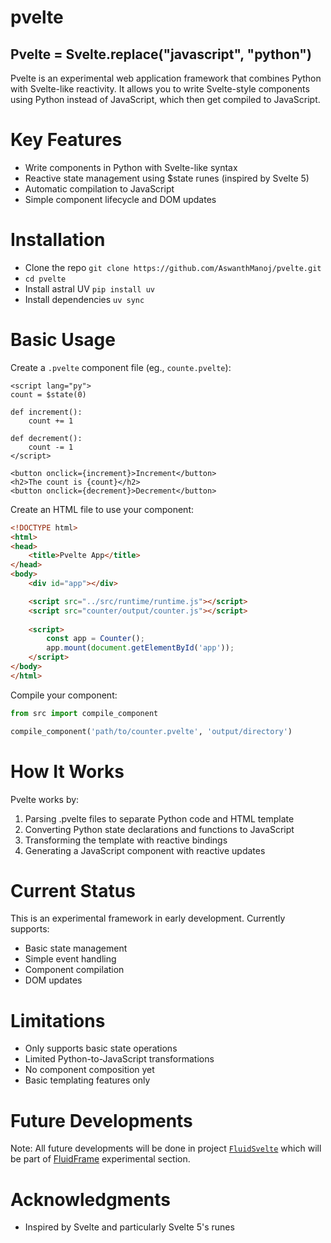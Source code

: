 # pvelte

## Pvelte = Svelte.replace("javascript", "python")

Pvelte is an experimental web application framework that combines Python with Svelte-like reactivity. It allows you to write Svelte-style components using Python instead of JavaScript, which then get compiled to JavaScript.

# Key Features

- Write components in Python with Svelte-like syntax
- Reactive state management using $state runes (inspired by Svelte 5)
- Automatic compilation to JavaScript
- Simple component lifecycle and DOM updates

# Installation

- Clone the repo `git clone https://github.com/AswanthManoj/pvelte.git` 
- `cd pvelte`
- Install astral UV `pip install uv`
- Install dependencies `uv sync`

# Basic Usage

Create a `.pvelte` component file (eg., `counte.pvelte`):

```pvelte
<script lang="py">
count = $state(0)

def increment():
    count += 1

def decrement():
    count -= 1
</script>

<button onclick={increment}>Increment</button>
<h2>The count is {count}</h2>
<button onclick={decrement}>Decrement</button>
```

Create an HTML file to use your component:

```html
<!DOCTYPE html>
<html>
<head>
    <title>Pvelte App</title>
</head>
<body>
    <div id="app"></div>

    <script src="../src/runtime/runtime.js"></script>
    <script src="counter/output/counter.js"></script>
    
    <script>
        const app = Counter();
        app.mount(document.getElementById('app'));
    </script>
</body>
</html>
```

Compile your component:
```python
from src import compile_component

compile_component('path/to/counter.pvelte', 'output/directory')
```


# How It Works
Pvelte works by:
1. Parsing .pvelte files to separate Python code and HTML template
2. Converting Python state declarations and functions to JavaScript
3. Transforming the template with reactive bindings
4. Generating a JavaScript component with reactive updates


# Current Status
This is an experimental framework in early development. Currently supports:

- Basic state management
- Simple event handling
- Component compilation
- DOM updates


# Limitations

- Only supports basic state operations
- Limited Python-to-JavaScript transformations
- No component composition yet
- Basic templating features only


# Future Developments
Note: All future developments will be done in project [`FluidSvelte`](https://github.com/AswanthManoj/FluidSvelte) which will be part of [FluidFrame](https://github.com/Fluidframe/FluidFrame) experimental section.


# Acknowledgments

- Inspired by Svelte and particularly Svelte 5's runes